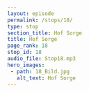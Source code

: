```yaml
---
layout: episode
permalink: /stops/18/
type: stop
section_title: Hof Sorge
title: Hof Sorge
page_rank: 18
stop_id: 18
audio_file: Stop18.mp3
hero_images:
 - path: 18_Bild.jpg
   alt_text: Hof Sorge
---
```

